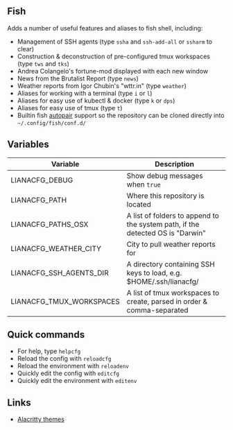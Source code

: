 ## Fish
Adds a number of useful features and aliases to fish shell, including:

- Management of SSH agents (type `ssha` and `ssh-add-all` or `ssharm` to clear)
- Construction & deconstruction of pre-configured tmux workspaces (type `tws` and `tks`)
- Andrea Colangelo's fortune-mod displayed with each new window
- News from the Brutalist Report (type `news`)
- Weather reports from Igor Chubin's "wttr.in" (type `weather`)
- Aliases for working with a terminal (type `i` or `l`)
- Aliases for easy use of kubectl & docker (type `k` or `dps`)
- Aliases for easy use of tmux (type `t`)
- Builtin fish [autopair](https://github.com/jorgebucaran/autopair.fish) support so the repository can be cloned directly into `~/.config/fish/conf.d/`

## Variables 

Variable | Description
-- | --
| LIANACFG_DEBUG | Show debug messages when `true`
| LIANACFG_PATH | Where this repository is located
| LIANACFG_PATHS_OSX | A list of folders to append to the system path, if the detected OS is "Darwin"
| LIANACFG_WEATHER_CITY | City to pull weather reports for
| LIANACFG_SSH_AGENTS_DIR | A directory containing SSH keys to load, e.g. $HOME/.ssh/lianacfg/
| LIANACFG_TMUX_WORKSPACES | A list of tmux workspaces to create, parsed in order & comma-separated

## Quick commands

- For help, type `helpcfg`
- Reload the config with `reloadcfg`
- Reload the environment with `reloadenv`
- Quickly edit the config with `editcfg`
- Quickly edit the environment with `editenv`

## Links

- [Alacritty themes](https://github.com/alacritty/alacritty-theme/tree/master/themes)
